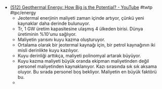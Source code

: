 - [(512) Geothermal Energy: How Big is the Potential? - YouTube](https://www.youtube.com/watch?v=l6UGpaKnkS0) #twtp #tpc/energy
	- Jeotermal enerjinin maliyeti zaman içinde artıyor, çünkü yeni kaynaklar daha derinde bulunuyor.
	- Tr, 1 GW üretim kapasitesine ulaşmış 4 ülkeden birisi. Dünya üretiminin %10'unu sağlıyor.
	- Maliyetin yarısını kuyu kazma oluşturuyor.
	- Ortalama olarak bir jeotermal kaynağı için, bir petrol kaynağının iki misli derinlikte kuyu kazılıyor.
	- Kuyu derinliği arttıkça, maliyeti polinomyal artarak büyüyor.
	- Kuyu kazma maliyeti büyük oranda ekipman maliyetinden değil personel maliyetinden kaynaklanıyor. Kazı sırasında sık sık aksama oluyor. Bu sırada personel boş bekliyor. Maliyetin en büyük faktörü bu.
	-